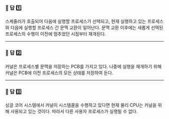 ### 📌 답 1️⃣  
스케줄러가 호출되어 다음에 실행할 프로세스가 선택되고, 현재 실행하고 있는 프로세스와 다음에 실행할 프로세스 간 문맥 교환이 일어난다. 문맥 교환 이후에는 새롭게 선택된 프로세스의 수행이 이전에 멈추었던 시점부터 재개된다. 

---

### 📌 답 2️⃣  
커널은 프로세스별 문맥을 저장하는 PCB를 가지고 있다. 나중에 실행을 재개하기 위해 커널은 PCB에 이전 프로세스의 모든 상태를 저장하여 둔다. 

---

### 📌 답 3️⃣  
싱글 코어 시스템에서 커널이 시스템콜을 수행하고 있다면 현재 물리 CPU는 커널을 위해 사용되고 있는 것이다. 따라서 다른 사용자 프로세스가 실행될 수 없다.
